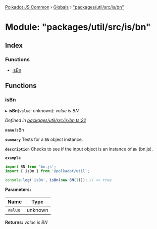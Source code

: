 [Polkadot JS Common](../README.md) › [Globals](../globals.md) › ["packages/util/src/is/bn"](_packages_util_src_is_bn_.md)

# Module: "packages/util/src/is/bn"

## Index

### Functions

* [isBn](_packages_util_src_is_bn_.md#isbn)

## Functions

###  isBn

▸ **isBn**(`value`: unknown): *value is BN*

*Defined in [packages/util/src/is/bn.ts:22](https://github.com/polkadot-js/common/blob/038ef42f/packages/util/src/is/bn.ts#L22)*

**`name`** isBn

**`summary`** Tests for a `BN` object instance.

**`description`** 
Checks to see if the input object is an instance of `BN` (bn.js).

**`example`** 
<BR>

```javascript
import BN from 'bn.js';
import { isBn } from '@polkadot/util';

console.log('isBn', isBn(new BN(1))); // => true
```

**Parameters:**

Name | Type |
------ | ------ |
`value` | unknown |

**Returns:** *value is BN*
